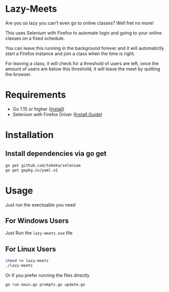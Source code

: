 # Lazy-Meets

Are you so lazy you can't even go to online classes? Well fret no more!

This uses Selenium with Firefox to automate login and going to your online classes on a fixed schedule.

You can leave this running in the background forever and it will automaticlly start a Firefox instance and join a class when the time is right.

For leaving a class, it will check for a threshold of users are left, once the amount of users are below this threshold, it will leave the meet by quitting the browser.

# Requirements

* Go 1.15 or higher ([Install](https://golang.org/dl/))
* Selenium with Firefox Driver ([Install Guide](https://selenium-python.readthedocs.io/installation.html))

# Installation

## Install dependencies via go get
```sh
go get github.com/tebeka/selenium 
go get gopkg.in/yaml.v2 
```
# Usage
Just run the exectuable you need

For Windows Users
-
Just Run the `lazy-meets.exe` file

For Linux Users
- 
```sh
chmod +x lazy-meets
./lazy-meets
``` 

Or if you prefer running the files directly
```sh
go run main.go prompts.go update.go
``` 
